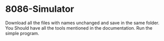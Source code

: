 # 8086-Simulator
Download all the files with names unchanged and save in the same folder.
You Should have all the tools mentioned in the documentation. 
Run the simple program.
